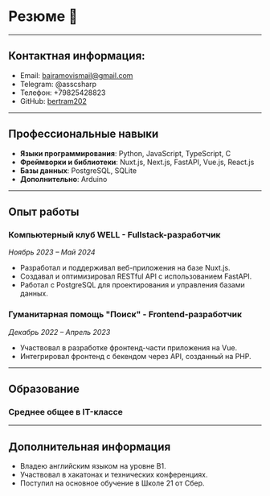 
# **Резюме** 📄

---

## Контактная информация:
- Email: bajramovismail@gmail.com
- Telegram: @asscsharp
- Телефон: +79825428823
- GitHub: [bertram202](https://github.com/bertram202)

---

## Профессиональные навыки
- **Языки программирования**: Python, JavaScript, TypeScript, C
- **Фреймворки и библиотеки**: Nuxt.js, Next.js, FastAPI, Vue.js, React.js 
- **Базы данных**: PostgreSQL, SQLite
- **Дополнительно**: Arduino

---

## Опыт работы

### Компьютерный клуб WELL - Fullstack-разработчик
*Ноябрь 2023 – Май 2024*
- Разработал и поддерживал веб-приложения на базе Nuxt.js.
- Создавал и оптимизировал RESTful API с использованием FastAPI.
- Работал с PostgreSQL для проектирования и управления базами данных.

<!-- <p float="left">
<img src="https://cdn.jsdelivr.net/gh/devicons/devicon@latest/icons/javascript/javascript-original.svg" width="60"/>
<img src="https://cdn.jsdelivr.net/gh/devicons/devicon@latest/icons/python/python-original.svg" width="60"/>
<img src="https://cdn.jsdelivr.net/gh/devicons/devicon@latest/icons/nuxtjs/nuxtjs-original.svg" width="60"/>
<img src="https://cdn.jsdelivr.net/gh/devicons/devicon@latest/icons/fastapi/fastapi-original.svg" width="60"/>
<img src="https://cdn.jsdelivr.net/gh/devicons/devicon@latest/icons/postgresql/postgresql-original.svg" width="60"/>
</p> -->

### Гуманитарная помощь "Поиск" - Frontend-разработчик
*Декабрь 2022 – Апрель 2023*
- Участвовал в разработке фронтенд-части приложения на Vue.
- Интегрировал фронтенд с бекендом через API, созданный на PHP.

<!-- <p float="left">
<img src="https://cdn.jsdelivr.net/gh/devicons/devicon@latest/icons/vuejs/vuejs-original.svg" width="60"/>
<img src="https://cdn.jsdelivr.net/gh/devicons/devicon@latest/icons/php/php-original.svg" width="60"/>
<img src="https://cdn.jsdelivr.net/gh/devicons/devicon@latest/icons/html5/html5-original.svg" width="60"/>
<img src="https://cdn.jsdelivr.net/gh/devicons/devicon@latest/icons/css3/css3-original.svg" width="60"/>
</p> --> 

---

## Образование

### Среднее общее в IT-классе

---

## Дополнительная информация
- Владею английским языком на уровне B1.
- Участвовал в хакатонах и технических конференциях.
- Поступил на основное обучение в Школе 21 от Сбер.
